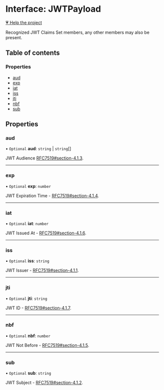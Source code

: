 # Interface: JWTPayload

[💗 Help the project](https://github.com/sponsors/panva)

Recognized JWT Claims Set members, any other members may also be present.

## Table of contents

### Properties

- [aud](types.JWTPayload.md#aud)
- [exp](types.JWTPayload.md#exp)
- [iat](types.JWTPayload.md#iat)
- [iss](types.JWTPayload.md#iss)
- [jti](types.JWTPayload.md#jti)
- [nbf](types.JWTPayload.md#nbf)
- [sub](types.JWTPayload.md#sub)

## Properties

### aud

• `Optional` **aud**: `string` \| `string`[]

JWT Audience [RFC7519#section-4.1.3](https://www.rfc-editor.org/rfc/rfc7519#section-4.1.3).

___

### exp

• `Optional` **exp**: `number`

JWT Expiration Time - [RFC7519#section-4.1.4](https://www.rfc-editor.org/rfc/rfc7519#section-4.1.4).

___

### iat

• `Optional` **iat**: `number`

JWT Issued At - [RFC7519#section-4.1.6](https://www.rfc-editor.org/rfc/rfc7519#section-4.1.6).

___

### iss

• `Optional` **iss**: `string`

JWT Issuer - [RFC7519#section-4.1.1](https://www.rfc-editor.org/rfc/rfc7519#section-4.1.1).

___

### jti

• `Optional` **jti**: `string`

JWT ID - [RFC7519#section-4.1.7](https://www.rfc-editor.org/rfc/rfc7519#section-4.1.7).

___

### nbf

• `Optional` **nbf**: `number`

JWT Not Before - [RFC7519#section-4.1.5](https://www.rfc-editor.org/rfc/rfc7519#section-4.1.5).

___

### sub

• `Optional` **sub**: `string`

JWT Subject - [RFC7519#section-4.1.2](https://www.rfc-editor.org/rfc/rfc7519#section-4.1.2).
